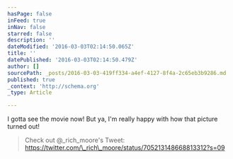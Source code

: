 ```yaml
---
hasPage: false
inFeed: true
inNav: false
starred: false
description: ''
dateModified: '2016-03-03T02:14:50.065Z'
title: ''
datePublished: '2016-03-03T02:14:50.479Z'
author: []
sourcePath: _posts/2016-03-03-419ff334-a4ef-4127-8f4a-2c65eb3b9286.md
published: true
_context: 'http://schema.org'
_type: Article

---
```

I gotta see the movie now! But ya, I'm really happy with how that picture turned out!

> Check out @\_rich\_moore's Tweet: https://twitter.com/\_rich\_moore/status/705213148668813312?s=09